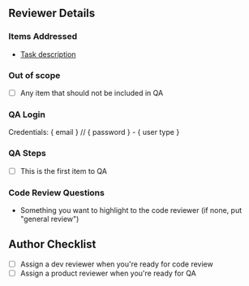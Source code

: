 ## Reviewer Details
<!-- If you're unsure what to include below review the [LPL Pull Request Guidelines](https://github.com/LaunchPadLab/opex-public/blob/master/gists/pull-request-guidelines.md) -->

### Items Addressed
- [Task description](www.asanatask.com)

<!-- Remember to add a link to this PR in the comments for each task. -->

### Out of scope
- [ ] Any item that should not be included in QA

### QA Login
Credentials: { email } // { password } - { user type }

<!-- Include any extra instructions for login if applicable. -->

### QA Steps
- [ ] This is the first item to QA

### Code Review Questions
- Something you want to highlight to the code reviewer (if none, put "general review")

<!-- Include a link to a corresponding backend PR if applicable. -->

## Author Checklist
- [ ] Assign a dev reviewer when you're ready for code review
- [ ] Assign a product reviewer when you're ready for QA
